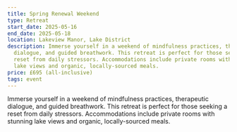 ```yaml
---
title: Spring Renewal Weekend
type: Retreat
start_date: 2025-05-16
end_date: 2025-05-18
location: Lakeview Manor, Lake District
description: Immerse yourself in a weekend of mindfulness practices, therapeutic
  dialogue, and guided breathwork. This retreat is perfect for those seeking a
  reset from daily stressors. Accommodations include private rooms with stunning
  lake views and organic, locally-sourced meals.
price: £695 (all-inclusive)
tags: event
---
```

Immerse yourself in a weekend of mindfulness practices, therapeutic dialogue, and guided breathwork. This retreat is perfect for those seeking a reset from daily stressors. Accommodations include private rooms with stunning lake views and organic, locally-sourced meals.
